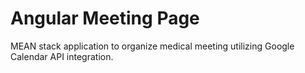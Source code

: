 # Angular Meeting Page
MEAN stack application to organize medical meeting utilizing Google Calendar API integration.

